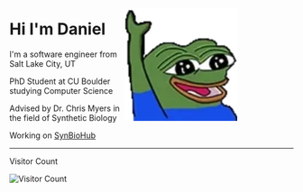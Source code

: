 # Hi I'm Daniel <img align="right" alt="peepoHey" src="peepoHey.gif" width="200px" style="margin-right: 100px; margin-top: -20px" />

I'm a software engineer from Salt Lake City, UT

PhD Student at CU Boulder studying Computer Science

Advised by Dr. Chris Myers in the field of Synthetic Biology

Working on [SynBioHub][sbh]

[sbh]: https://github.com/SynBioHub

<hr />

Visitor Count

![Visitor Count](https://profile-counter.glitch.me/danielfang97/count.svg)
<!--
**danielfang97/danielfang97** is a ✨ _special_ ✨ repository because its `README.md` (this file) appears on your GitHub profile.

Here are some ideas to get you started:

- 🔭 I’m currently working on ...
- 🌱 I’m currently learning ...
- 👯 I’m looking to collaborate on ...
- 🤔 I’m looking for help with ...
- 💬 Ask me about ...
- 📫 How to reach me: ...
- 😄 Pronouns: ...
- ⚡ Fun fact: ...
-->

